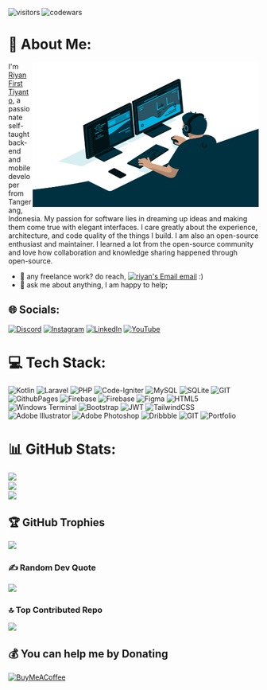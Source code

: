 ![visitors](https://visitor-badge.laobi.icu/badge?page_id=ryn-crypto.visitor-badge)
![codewars](https://www.codewars.com/users/ryn-crypto/badges/micro)

# 💫 About Me:
<img align="right" alt="GIF" src="https://github.com/ryn-crypto/ryn-crypto/blob/master/code.gif?raw=true" width="455" height="291" />

I'm [Riyan First Tiyanto](https://riyan.appssolution.biz.id/), a passionate self-taught back-end and mobile developer from Tangerang, Indonesia. My passion for software lies in dreaming up ideas and making them come true with elegant interfaces. I care greatly about the experience, architecture, and code quality of the things I build.
I am also an open-source enthusiast and maintainer. I learned a lot from the open-source community and love how collaboration and knowledge sharing happened through open-source.

- 💼 any freelance work? do reach, [ <img alt="riyan's Email" width="22px" src="https://www.svgrepo.com/show/484564/email-part-2.svg" /> email](mailto:riyandotianto2@gmail.com) :)
- 💬 ask me about anything, I am happy to help;

## 🌐 Socials:

[![Discord](https://img.shields.io/badge/Discord-%237289DA.svg?logo=discord&logoColor=white)](https://discord.gg/uZZszxb6) [![Instagram](https://img.shields.io/badge/Instagram-%23E4405F.svg?logo=Instagram&logoColor=white)](https://instagram.com/riyandotianto) [![LinkedIn](https://img.shields.io/badge/LinkedIn-%230077B5.svg?logo=linkedin&logoColor=white)](https://www.linkedin.com/in/riyan-first-tiyanto-aa5a4b168/) [![YouTube](https://img.shields.io/badge/YouTube-%23FF0000.svg?logo=YouTube&logoColor=white)](https://youtube.com/@ryandev99)

# 💻 Tech Stack:

![Kotlin](https://img.shields.io/badge/kotlin-%237F52FF.svg?style=plastic&logo=kotlin&logoColor=white) ![Laravel](https://img.shields.io/badge/laravel-%23FF2D20.svg?style=plastic&logo=laravel&logoColor=white) ![PHP](https://img.shields.io/badge/php-%23777BB4.svg?style=plastic&logo=php&logoColor=white) ![Code-Igniter](https://img.shields.io/badge/CodeIgniter-%23EF4223.svg?style=plastic&logo=codeIgniter&logoColor=white) ![MySQL](https://img.shields.io/badge/mysql-%2300000f.svg?style=plastic&logo=mysql&logoColor=white) ![SQLite](https://img.shields.io/badge/sqlite-%2307405e.svg?style=plastic&logo=sqlite&logoColor=white) ![GIT](https://img.shields.io/badge/Git-fc6d26?style=plastic&logo=git&logoColor=white) ![GithubPages](https://img.shields.io/badge/github%20pages-121013?style=plastic&logo=github&logoColor=white) ![Firebase](https://img.shields.io/badge/firebase-%23039BE5.svg?style=plastic&logo=firebase) ![Firebase](https://img.shields.io/badge/Firebase-039BE5?style=plastic&logo=Firebase&logoColor=white) ![Figma](https://img.shields.io/badge/figma-%23F24E1E.svg?style=plastic&logo=figma&logoColor=white) ![HTML5](https://img.shields.io/badge/html5-%23E34F26.svg?style=plastic&logo=html5&logoColor=white) ![Windows Terminal](https://img.shields.io/badge/Windows%20Terminal-%234D4D4D.svg?style=plastic&logo=windows-terminal&logoColor=white) ![Bootstrap](https://img.shields.io/badge/bootstrap-%238511FA.svg?style=plastic&logo=bootstrap&logoColor=white) ![JWT](https://img.shields.io/badge/JWT-black?style=plastic&logo=JSON%20web%20tokens) ![TailwindCSS](https://img.shields.io/badge/tailwindcss-%2338B2AC.svg?style=plastic&logo=tailwind-css&logoColor=white) ![Adobe Illustrator](https://img.shields.io/badge/adobe%20illustrator-%23FF9A00.svg?style=plastic&logo=adobe%20illustrator&logoColor=white) ![Adobe Photoshop](https://img.shields.io/badge/adobe%20photoshop-%2331A8FF.svg?style=plastic&logo=adobe%20photoshop&logoColor=white) ![Dribbble](https://img.shields.io/badge/Dribbble-EA4C89?style=plastic&logo=dribbble&logoColor=white) ![GIT](https://img.shields.io/badge/Git-fc6d26?style=plastic&logo=git&logoColor=white) ![Portfolio](https://img.shields.io/badge/Portfolio-%23000000.svg?style=plastic&logo=firefox&logoColor=#FF7139)

# 📊 GitHub Stats:

![](https://github-readme-stats.vercel.app/api?username=ryn-crypto&theme=onedark&hide_border=false&include_all_commits=false&count_private=true)<br/>
![](https://github-readme-streak-stats.herokuapp.com/?user=ryn-crypto&theme=onedark&hide_border=false)<br/>
![](https://github-readme-stats.vercel.app/api/top-langs/?username=ryn-crypto&theme=onedark&hide_border=false&include_all_commits=false&count_private=true&layout=compact)

## 🏆 GitHub Trophies

![](https://github-profile-trophy.vercel.app/?username=ryn-crypto&theme=onedark&no-frame=true&no-bg=true&margin-w=4)

### ✍️ Random Dev Quote

![](https://quotes-github-readme.vercel.app/api?type=horizontal&theme=radical)

### 🔝 Top Contributed Repo

![](https://github-contributor-stats.vercel.app/api?username=ryn-crypto&limit=5&theme=onedark&combine_all_yearly_contributions=true)

## 💰 You can help me by Donating

[![BuyMeACoffee](https://img.shields.io/badge/Buy%20Me%20a%20Coffee-ffdd00?style=for-the-badge&logo=buy-me-a-coffee&logoColor=black)](https://buymeacoffee.com/riyandotiav)

<!-- Proudly created with GPRM ( https://gprm.itsvg.in ) -->
